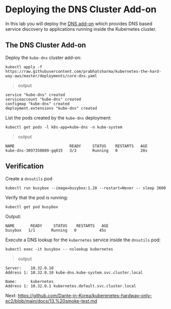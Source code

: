 # Deploying the DNS Cluster Add-on

In this lab you will deploy the [DNS add-on](https://kubernetes.io/docs/concepts/services-networking/dns-pod-service/) which provides DNS based service discovery to applications running inside the Kubernetes cluster.

## The DNS Cluster Add-on

Deploy the `kube-dns` cluster add-on:

```
kubectl apply -f https://raw.githubusercontent.com/prabhatsharma/kubernetes-the-hard-way-aws/master/deployments/core-dns.yaml
```

> output

```
service "kube-dns" created
serviceaccount "kube-dns" created
configmap "kube-dns" created
deployment.extensions "kube-dns" created
```

List the pods created by the `kube-dns` deployment:

```
kubectl get pods -l k8s-app=kube-dns -n kube-system
```

> output

```
NAME                        READY     STATUS    RESTARTS   AGE
kube-dns-3097350089-gq015   3/3       Running   0          20s
```

## Verification

Create a `dnsutils` pod

```
kubectl run busybox --image=busybox:1.28 --restart=Never -- sleep 3600
```

Verify that the pod is running:

```sh
kubectl get pod busybox
```

Output:
```
NAME       READY     STATUS    RESTARTS   AGE
busybox   1/1       Running   0          45s
```

Execute a DNS lookup for the `kubernetes` service inside the `dnsutils` pod:

```
kubectl exec -it busybox -- nslookup kubernetes
```

> output

```
Server:    10.32.0.10
Address 1: 10.32.0.10 kube-dns.kube-system.svc.cluster.local

Name:      kubernetes
Address 1: 10.32.0.1 kubernetes.default.svc.cluster.local
```

Next: https://github.com/Dante-in-Korea/kuberenetes-hardway-only-ec2/blob/main/docs/13.%20smoke-test.md
